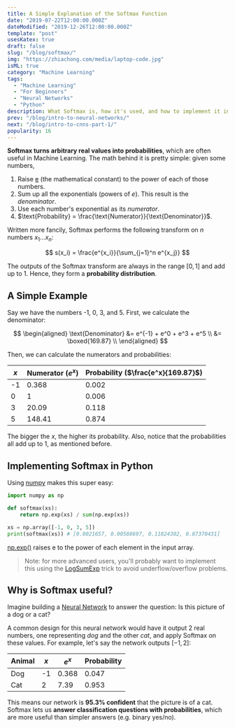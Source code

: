 ```yaml
---
title: A Simple Explanation of the Softmax Function
date: "2019-07-22T12:00:00.000Z"
dateModified: "2019-12-26T12:00:00.000Z"
template: "post"
usesKatex: true
draft: false
slug: "/blog/softmax/"
img: "https://zhiachong.com/media/laptop-code.jpg"
isML: true
category: "Machine Learning"
tags:
  - "Machine Learning"
  - "For Beginners"
  - "Neural Networks"
  - "Python"
description: What Softmax is, how it's used, and how to implement it in Python.
prev: "/blog/intro-to-neural-networks/"
next: "/blog/intro-to-cnns-part-1/"
popularity: 16
---
```


**Softmax turns arbitrary real values into probabilities**, which are often useful in Machine Learning. The math behind it is pretty simple: given some numbers,

1. Raise [e](https://en.wikipedia.org/wiki/E_(mathematical_constant)) (the mathematical constant) to the power of each of those numbers.
2. Sum up all the exponentials (powers of $e$). This result is the *denominator*.
3. Use each number's exponential as its *numerator*.
4. $\text{Probability} = \frac{\text{Numerator}}{\text{Denominator}}$.

Written more fancily, Softmax performs the following transform on $n$ numbers $x_1 \ldots x_n$:

$$
s(x_i) = \frac{e^{x_i}}{\sum_{j=1}^n e^{x_j}}
$$

The outputs of the Softmax transform are always in the range $[0, 1]$ and add up to 1. Hence, they form a **probability distribution**.

## A Simple Example

Say we have the numbers -1, 0, 3, and 5. First, we calculate the denominator:

$$
\begin{aligned}
\text{Denominator} &= e^{-1} + e^0 + e^3 + e^5 \\
&= \boxed{169.87} \\
\end{aligned}
$$

Then, we can calculate the numerators and probabilities:

| $x$ | Numerator ($e^x$) | Probability ($\frac{e^x}{169.87}$) |
| --- | --- | --- |
| -1 | 0.368 | 0.002 |
| 0 | 1 | 0.006 |
| 3 | 20.09 | 0.118 |
| 5 | 148.41 | 0.874 |

The bigger the $x$, the higher its probability. Also, notice that the probabilities all add up to 1, as mentioned before.

## Implementing Softmax in Python

Using [numpy](https://www.numpy.org/) makes this super easy:

```python
import numpy as np

def softmax(xs):
    return np.exp(xs) / sum(np.exp(xs))

xs = np.array([-1, 0, 3, 5])
print(softmax(xs)) # [0.0021657, 0.00588697, 0.11824302, 0.87370431]
```
<figcaption><a href="https://docs.scipy.org/doc/numpy/reference/generated/numpy.exp.html" target="_blank">np.exp()</a> raises e to the power of each element in the input array.</figcaption>

> Note: for more advanced users, you'll probably want to implement this using the [LogSumExp](https://en.wikipedia.org/wiki/LogSumExp) trick to avoid underflow/overflow problems.

## Why is Softmax useful?

Imagine building a [Neural Network](/blog/intro-to-neural-networks/) to answer the question: <span class="emph-special">Is this picture of a dog or a cat?</span>

A common design for this neural network would have it output 2 real numbers, one representing _dog_ and the other _cat_, and apply Softmax on these values. For example, let's say the network outputs $[-1, 2]$:

| Animal | $x$ | $e^x$ | Probability |
| - | - | - | - |
| Dog | -1 | 0.368 | 0.047 |
| Cat | 2 | 7.39 | 0.953 |

This means our network is **95.3% confident** that the picture is of a cat. Softmax lets us **answer classification questions with probabilities**, which are more useful than simpler answers (e.g. binary yes/no).
